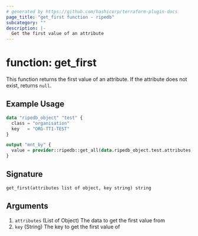 ```yaml
---
# generated by https://github.com/hashicorp/terraform-plugin-docs
page_title: "get_first function - ripedb"
subcategory: ""
description: |-
  Get the first value of an attribute
---
```


# function: get_first

This function returns the first value of an attribute. 
If the attribute does not exist, returns `null`.

## Example Usage

```terraform
data "ripedb_object" "test" {
  class = "organisation"
  key   = "ORG-TT1-TEST"
}

output "mnt_by" {
  value = provider::ripedb::get_all(data.ripedb_object.test.attributes, "mnt-by")
}
```

## Signature

<!-- signature generated by tfplugindocs -->
```text
get_first(attributes list of object, key string) string
```

## Arguments

<!-- arguments generated by tfplugindocs -->
1. `attributes` (List of Object) The data to get the first value from
1. `key` (String) The key to get the first value of

